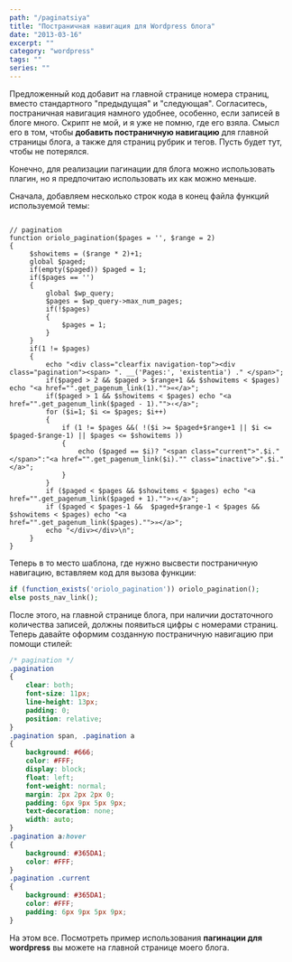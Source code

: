 ```yaml
---
path: "/paginatsiya"
title: "Постраничная навигация для Wordpress блога"
date: "2013-03-16"
excerpt: ""
category: "wordpress"
tags: ""
series: ""
---
```


Предложенный код добавит на главной странице номера страниц, вместо стандартного "предыдущая" и "следующая". Согласитесь, постраничная навигация намного удобнее, особенно, если записей в блоге много. Скрипт не мой, и я уже не помню, где его взяла. Смысл его в том, чтобы **добавить постраничную навигацию** для главной страницы блога, а также для страниц рубрик и тегов. Пусть будет тут, чтобы не потерялся.

Конечно, для реализации пагинации для блога можно использовать плагин, но я предпочитаю использовать их как можно меньше.

Сначала, добавляем несколько строк кода в конец файла функций используемой темы:

```

// pagination
function oriolo_pagination($pages = '', $range = 2)
{
     $showitems = ($range * 2)+1;
     global $paged;
     if(empty($paged)) $paged = 1;
     if($pages == '')
     {
         global $wp_query;
         $pages = $wp_query->max_num_pages;
         if(!$pages)
         {
             $pages = 1;
         }
     }
     if(1 != $pages)
     { 
         echo "<div class="clearfix navigation-top"><div class="pagination"><span> ". __('Pages:', 'existentia') ." </span>";
         if($paged > 2 && $paged > $range+1 && $showitems < $pages) echo "<a href="".get_pagenum_link(1)."">«</a>";
         if($paged > 1 && $showitems < $pages) echo "<a href="".get_pagenum_link($paged - 1)."">‹</a>";
         for ($i=1; $i <= $pages; $i++)
         {
             if (1 != $pages &&( !($i >= $paged+$range+1 || $i <= $paged-$range-1) || $pages <= $showitems ))
             {
                 echo ($paged == $i)? "<span class="current">".$i."</span>":"<a href="".get_pagenum_link($i)."" class="inactive">".$i."</a>";
             }
         }
         if ($paged < $pages && $showitems < $pages) echo "<a href="".get_pagenum_link($paged + 1)."">›</a>";
         if ($paged < $pages-1 &&  $paged+$range-1 < $pages && $showitems < $pages) echo "<a href="".get_pagenum_link($pages)."">»</a>";
         echo "</div></div>\n";
     }
}

```

Теперь в то место шаблона, где нужно высвести постраничную навигацию, вставляем код для вызова функции:

```php
if (function_exists('oriolo_pagination')) oriolo_pagination(); 
else posts_nav_link();
```

После этого, на главной странице блога, при наличии достаточного количества записей, должны появиться цифры с номерами страниц. Теперь давайте оформим созданную постраничную навигацию при помощи стилей:

```css
/* pagination */
.pagination
{
	clear: both;
	font-size: 11px;
	line-height: 13px;
	padding: 0;
	position: relative;
}
.pagination span, .pagination a
{
	background: #666;
	color: #FFF;
	display: block;
	float: left;
	font-weight: normal;
	margin: 2px 2px 2px 0;
	padding: 6px 9px 5px 9px;
	text-decoration: none;
	width: auto;
}
.pagination a:hover
{
	background: #365DA1;
	color: #FFF;
}
.pagination .current
{
	background: #365DA1;
	color: #FFF;
	padding: 6px 9px 5px 9px;
}

```

На этом все. Посмотреть пример использования **пагинации для wordpress** вы можете на главной странице моего блога.
